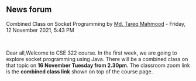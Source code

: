 <h2>News forum</h2><a href="https://moodle.cse.buet.ac.bd/user/view.php?id=1767&course=651"></a>
Combined Class on Socket Programming
by <a href="https://moodle.cse.buet.ac.bd/user/view.php?id=1767&course=651">Md. Tareq Mahmood</a> - Friday, 12 November 2021, 5:43 PM


 

Dear all,Welcome to CSE 322 course. In the first week, we are going to explore socket programming using Java. There will be a combined class on that topic on <b>16 November Tuesday from 2.30pm</b>. The classroom zoom link is the <b>combined class link</b> shown on top of the course page.






